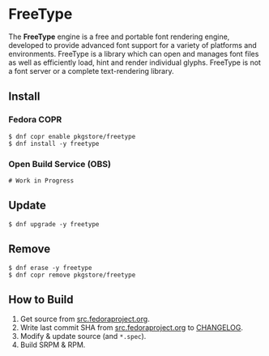 # FreeType

The **FreeType** engine is a free and portable font rendering engine, developed to provide advanced font support for a variety of platforms and environments. FreeType is a library which can open and manages font files as well as efficiently load, hint and render individual glyphs. FreeType is not a font server or a complete text-rendering library.

## Install

### Fedora COPR

```
$ dnf copr enable pkgstore/freetype
$ dnf install -y freetype
```

### Open Build Service (OBS)

```
# Work in Progress
```

## Update

```
$ dnf upgrade -y freetype
```

## Remove

```
$ dnf erase -y freetype
$ dnf copr remove pkgstore/freetype
```

## How to Build

1. Get source from [src.fedoraproject.org](https://src.fedoraproject.org/rpms/freetype).
2. Write last commit SHA from [src.fedoraproject.org](https://src.fedoraproject.org/rpms/freetype) to [CHANGELOG](CHANGELOG).
3. Modify & update source (and `*.spec`).
4. Build SRPM & RPM.
